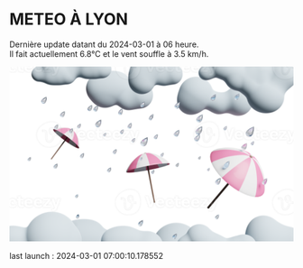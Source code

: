 # METEO À LYON

Dernière update datant du 2024-03-01 à 06 heure.  
Il fait actuellement 6.8°C et le vent souffle à 3.5 km/h.      

![](./.github/rain.png)

last launch : 2024-03-01 07:00:10.178552
